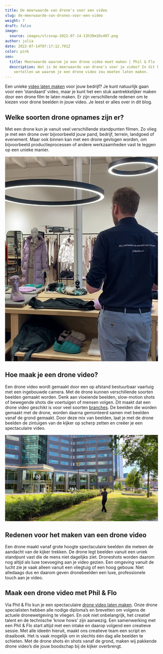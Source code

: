 ```yaml
---
title: De meerwaarde van drone's voor een video
slug: de-meerwaarde-van-drones-voor-een-video
weight: 7
draft: false
image:
  source: images/vlcsnap-2022-07-14-13h39m10s497.png
author: julia
date: 2022-07-14T07:17:12.791Z
color: pink
seo:
  title: Meerwaarde waarom je een drone video moet maken | Phil & Flo
  description: Wat is de meerwaarde van drone's voor je video? In dit blog
    vertellen we waarom je een drone video zou moeten laten maken.
---
```

Een unieke [video laten maken](https://www.philenflo.nl/oplossingen/video-laten-maken/) voor jouw bedrijf? Je kunt natuurlijk gaan voor een ‘standaard’ video, maar je kunt het een stuk aantrekkelijker maken door een drone film te laten maken. Er zijn verschillende redenen om te kiezen voor drone beelden in jouw video. Je leest er alles over in dit blog. 

## Welke soorten drone opnames zijn er?

Met een drone kun je vanuit veel verschillende standpunten filmen. Zo vlieg je met een drone over bijvoorbeeld jouw pand, bedrijf, terrein, landgoed of evenement. Maar ook binnen kan met een drone gevlogen worden, om bijvoorbeeld productieprocessen of andere werkzaamheden vast te leggen op een unieke manier. 

![](images/vlcsnap-2022-07-14-13h39m10s497.png)

## Hoe maak je een drone video?

Een drone video wordt gemaakt door een op afstand bestuurbaar vaartuig met een ingebouwde camera. Met de drone kunnen verschillende soorten beelden gemaakt worden. Denk aan vloeiende beelden, slow-motion shots of bewegende shots die voertuigen of mensen volgen. Dit maakt dat een drone video geschikt is voor veel soorten [branches](https://www.philenflo.nl/branches/). De beelden die worden gemaakt met de drone, worden daarna gemonteerd samen met beelden vanaf de grond gemaakt. Door deze mix van beelden, laat je met de drone beelden de zintuigen van de kijker op scherp zetten en creëer je een spectaculaire video. 

![Drone video laten maken door Phil & Flo](images/1db1b0fa-fb95-42f8-98f5-fcb2e89ab505.jpg)

## Redenen voor het maken van een drone video

Een drone maakt vanaf grote hoogte spectaculaire beelden die meteen de aandacht van de kijker trekken. De drone legt beelden vanuit een uniek standpunt vast die de mens niet dagelijks ziet. Droneshots worden daarom nog altijd als luxe toevoeging aan je video gezien. Een omgeving vanuit de lucht zie je vaak alleen vanuit een vliegtuig of een hoog gebouw. Niet alledaags dus en daarom geven dronebeelden een luxe, professionele touch aan je video. 

## Maak een drone video met Phil & Flo

Via Phil & Flo kun je een spectaculaire [drone video laten maken](https://www.philenflo.nl/drone-video-laten-maken/). Onze drone specialisten hebben alle nodige diploma’s en brevetten om volgens de actuele dronewetgeving te vliegen. En ook niet onbelangrijk, het creatief talent en de technische ‘know hows’ zijn aanwezig. Een samenwerking met een Phil & Flo start altijd met een intake en daarop volgend een creatieve sessie. Met alle ideeën hieruit, maakt ons creatieve team een script en draaiboek. Het is vaak mogelijk om in slechts één dag alle beelden te schieten. Met de drone shots én shots vanaf de grond, maken wij pakkende drone video’s die jouw boodschap bij de kijker overbrengt.